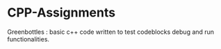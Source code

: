 # CPP-Assignments

Greenbottles : basic c++ code written to test codeblocks debug and run functionalities.
